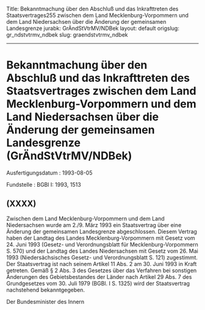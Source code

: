 Title: Bekanntmachung über den Abschluß und das Inkrafttreten des Staatsvertrages255
  zwischen dem Land Mecklenburg-Vorpommern und dem Land Niedersachsen über die Änderung
  der gemeinsamen Landesgrenze
jurabk: GrÄndStVtrMV/NDBek
layout: default
origslug: gr_ndstvtrmv_ndbek
slug: graendstvtrmv_ndbek

---

# Bekanntmachung über den Abschluß und das Inkrafttreten des Staatsvertrages zwischen dem Land Mecklenburg-Vorpommern und dem Land Niedersachsen über die Änderung der gemeinsamen Landesgrenze (GrÄndStVtrMV/NDBek)

Ausfertigungsdatum
:   1993-08-05

Fundstelle
:   BGBl I: 1993, 1513



## (XXXX)

Zwischen dem Land Mecklenburg-Vorpommern und dem Land Niedersachsen
wurde am 2./9. März 1993 ein Staatsvertrag über eine Änderung der
gemeinsamen Landesgrenze abgeschlossen. Diesem Vertrag haben der
Landtag des Landes Mecklenburg-Vorpommern mit Gesetz vom 24. Juni 1993
(Gesetz- und Verordnungsblatt für Mecklenburg-Vorpommern S. 570) und
der Landtag des Landes Niedersachsen mit Gesetz vom 26. Mai 1993
(Niedersächsisches Gesetz- und Verordnungsblatt S. 121) zugestimmt.
Der Staatsvertrag ist nach seinem Artikel 11 Abs. 2 am 30. Juni 1993
in Kraft getreten.
Gemäß § 2 Abs. 3 des Gesetzes über das Verfahren bei sonstigen
Änderungen des Gebietsbestandes der Länder nach Artikel 29 Abs. 7 des
Grundgesetzes vom 30. Juli 1979 (BGBl. I S. 1325) wird der
Staatsvertrag nachstehend bekanntgegeben.

Der Bundesminister des Innern

